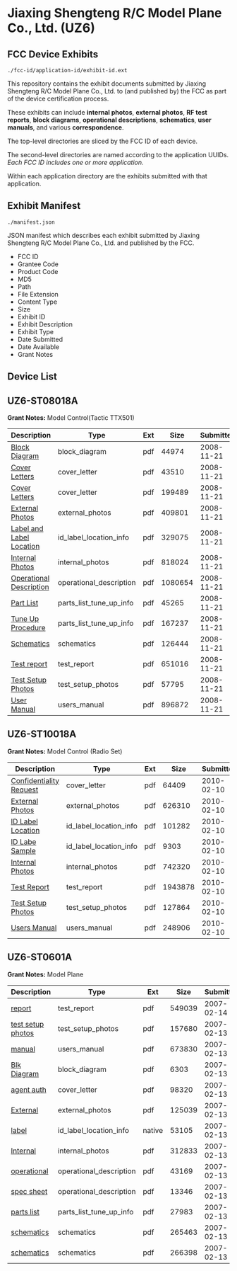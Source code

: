 # Jiaxing Shengteng R/C Model Plane Co., Ltd. (UZ6)
## FCC Device Exhibits

```
./fcc-id/application-id/exhibit-id.ext
```

This repository contains the exhibit documents submitted by Jiaxing Shengteng R/C Model Plane Co., Ltd. to (and published by) the FCC as part of the device certification process.

These exhibits can include **internal photos**, **external photos**, **RF test reports**, **block diagrams**, **operational descriptions**, **schematics**, **user manuals**, and various **correspondence**.

The top-level directories are sliced by the FCC ID of each device.

The second-level directories are named according to the application UUIDs. *Each FCC ID includes one or more application.*

Within each application directory are the exhibits submitted with that application. 

## Exhibit Manifest

```
./manifest.json
```

JSON manifest which describes each exhibit submitted by Jiaxing Shengteng R/C Model Plane Co., Ltd. and published by the FCC.

- FCC ID
- Grantee Code
- Product Code
- MD5
- Path
- File Extension
- Content Type
- Size
- Exhibit ID
- Exhibit Description
- Exhibit Type
- Date Submitted
- Date Available
- Grant Notes

## Device List
## UZ6-ST08018A
**Grant Notes:** Model Control(Tactic TTX501)

| Description | Type | Ext | Size | Submitted | Available |
| ----------- | ---- | --- | ---- | --------- | --------- |
| [Block Diagram](UZ6-ST08018A/a64c61b8f7e7829147c64ef5b75f07bc/1033779.pdf) | block_diagram | pdf | 44974 | 2008-11-21 | 2008-11-21 |
| [Cover Letters](UZ6-ST08018A/a64c61b8f7e7829147c64ef5b75f07bc/1033780.pdf) | cover_letter | pdf | 43510 | 2008-11-21 | 2008-11-21 |
| [Cover Letters](UZ6-ST08018A/a64c61b8f7e7829147c64ef5b75f07bc/1033781.pdf) | cover_letter | pdf | 199489 | 2008-11-21 | 2008-11-21 |
| [External Photos](UZ6-ST08018A/a64c61b8f7e7829147c64ef5b75f07bc/1033782.pdf) | external_photos | pdf | 409801 | 2008-11-21 | 2008-11-21 |
| [Label and Label Location](UZ6-ST08018A/a64c61b8f7e7829147c64ef5b75f07bc/1033783.pdf) | id_label_location_info | pdf | 329075 | 2008-11-21 | 2008-11-21 |
| [Internal Photos](UZ6-ST08018A/a64c61b8f7e7829147c64ef5b75f07bc/1033784.pdf) | internal_photos | pdf | 818024 | 2008-11-21 | 2008-11-21 |
| [Operational Description](UZ6-ST08018A/a64c61b8f7e7829147c64ef5b75f07bc/1033785.pdf) | operational_description | pdf | 1080654 | 2008-11-21 | 2008-11-21 |
| [Part List](UZ6-ST08018A/a64c61b8f7e7829147c64ef5b75f07bc/1033786.pdf) | parts_list_tune_up_info | pdf | 45265 | 2008-11-21 | 2008-11-21 |
| [Tune Up Procedure](UZ6-ST08018A/a64c61b8f7e7829147c64ef5b75f07bc/1033787.pdf) | parts_list_tune_up_info | pdf | 167237 | 2008-11-21 | 2008-11-21 |
| [Schematics](UZ6-ST08018A/a64c61b8f7e7829147c64ef5b75f07bc/1033788.pdf) | schematics | pdf | 126444 | 2008-11-21 | 2008-11-21 |
| [Test report](UZ6-ST08018A/a64c61b8f7e7829147c64ef5b75f07bc/1033789.pdf) | test_report | pdf | 651016 | 2008-11-21 | 2008-11-21 |
| [Test Setup Photos](UZ6-ST08018A/a64c61b8f7e7829147c64ef5b75f07bc/1033790.pdf) | test_setup_photos | pdf | 57795 | 2008-11-21 | 2008-11-21 |
| [User Manual](UZ6-ST08018A/a64c61b8f7e7829147c64ef5b75f07bc/1033791.pdf) | users_manual | pdf | 896872 | 2008-11-21 | 2008-11-21 |
## UZ6-ST10018A
**Grant Notes:** Model Control (Radio Set)

| Description | Type | Ext | Size | Submitted | Available |
| ----------- | ---- | --- | ---- | --------- | --------- |
| [Confidentiality Request](UZ6-ST10018A/92aafa31b074405f97e6e01e48ce9515/1239795.pdf) | cover_letter | pdf | 64409 | 2010-02-10 | 2010-02-10 |
| [External Photos](UZ6-ST10018A/92aafa31b074405f97e6e01e48ce9515/1239792.pdf) | external_photos | pdf | 626310 | 2010-02-10 | 2010-02-10 |
| [ID Label Location](UZ6-ST10018A/92aafa31b074405f97e6e01e48ce9515/1239793.pdf) | id_label_location_info | pdf | 101282 | 2010-02-10 | 2010-02-10 |
| [ID Labe Sample](UZ6-ST10018A/92aafa31b074405f97e6e01e48ce9515/1239794.pdf) | id_label_location_info | pdf | 9303 | 2010-02-10 | 2010-02-10 |
| [Internal Photos](UZ6-ST10018A/92aafa31b074405f97e6e01e48ce9515/1239796.pdf) | internal_photos | pdf | 742320 | 2010-02-10 | 2010-02-10 |
| [Test Report](UZ6-ST10018A/92aafa31b074405f97e6e01e48ce9515/1239797.pdf) | test_report | pdf | 1943878 | 2010-02-10 | 2010-02-10 |
| [Test Setup Photos](UZ6-ST10018A/92aafa31b074405f97e6e01e48ce9515/1239798.pdf) | test_setup_photos | pdf | 127864 | 2010-02-10 | 2010-02-10 |
| [Users Manual](UZ6-ST10018A/92aafa31b074405f97e6e01e48ce9515/1239799.pdf) | users_manual | pdf | 248906 | 2010-02-10 | 2010-02-10 |
## UZ6-ST0601A
**Grant Notes:** Model Plane

| Description | Type | Ext | Size | Submitted | Available |
| ----------- | ---- | --- | ---- | --------- | --------- |
| [report](UZ6-ST0601A/d96f183b4732d37cbbd3d2d8133578ea/759178.pdf) | test_report | pdf | 549039 | 2007-02-14 | 2007-02-14 |
| [test setup photos](UZ6-ST0601A/d96f183b4732d37cbbd3d2d8133578ea/758817.pdf) | test_setup_photos | pdf | 157680 | 2007-02-13 | 2007-02-14 |
| [manual](UZ6-ST0601A/d96f183b4732d37cbbd3d2d8133578ea/758818.pdf) | users_manual | pdf | 673830 | 2007-02-13 | 2007-02-14 |
| [Blk Diagram](UZ6-ST0601A/d96f183b4732d37cbbd3d2d8133578ea/758808.pdf) | block_diagram | pdf | 6303 | 2007-02-13 | 2007-02-14 |
| [agent auth](UZ6-ST0601A/d96f183b4732d37cbbd3d2d8133578ea/758812.pdf) | cover_letter | pdf | 98320 | 2007-02-13 | 2007-02-14 |
| [External](UZ6-ST0601A/d96f183b4732d37cbbd3d2d8133578ea/758809.pdf) | external_photos | pdf | 125039 | 2007-02-13 | 2007-02-14 |
| [label](UZ6-ST0601A/d96f183b4732d37cbbd3d2d8133578ea/758811.native) | id_label_location_info | native | 53105 | 2007-02-13 | 2007-02-14 |
| [Internal](UZ6-ST0601A/d96f183b4732d37cbbd3d2d8133578ea/758810.pdf) | internal_photos | pdf | 312833 | 2007-02-13 | 2007-02-14 |
| [operational](UZ6-ST0601A/d96f183b4732d37cbbd3d2d8133578ea/758813.pdf) | operational_description | pdf | 43169 | 2007-02-13 | 2007-02-14 |
| [spec sheet](UZ6-ST0601A/d96f183b4732d37cbbd3d2d8133578ea/758819.pdf) | operational_description | pdf | 13346 | 2007-02-13 | 2007-02-14 |
| [parts list](UZ6-ST0601A/d96f183b4732d37cbbd3d2d8133578ea/758814.pdf) | parts_list_tune_up_info | pdf | 27983 | 2007-02-13 | 2007-02-14 |
| [schematics](UZ6-ST0601A/d96f183b4732d37cbbd3d2d8133578ea/758815.pdf) | schematics | pdf | 265463 | 2007-02-13 | 2007-02-14 |
| [schematics](UZ6-ST0601A/d96f183b4732d37cbbd3d2d8133578ea/758816.pdf) | schematics | pdf | 266398 | 2007-02-13 | 2007-02-14 |
